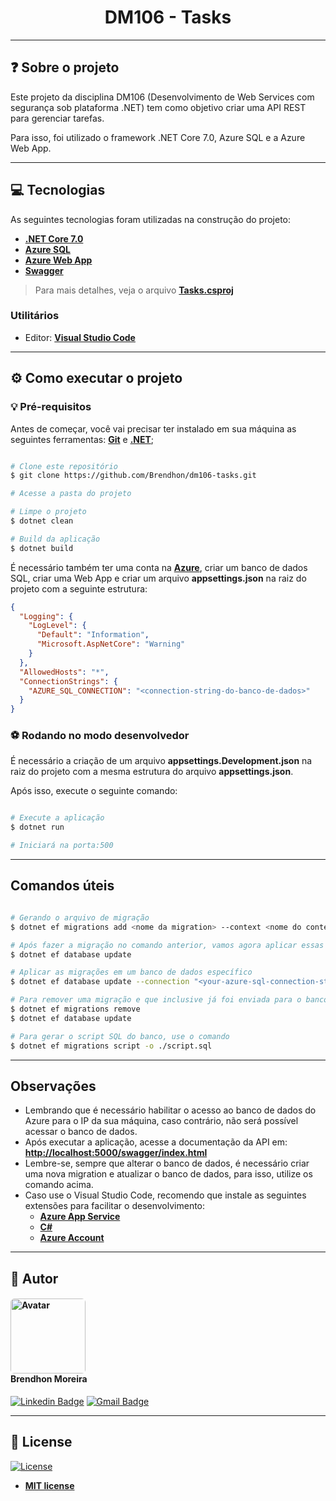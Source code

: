 <h1 align="center">DM106 - Tasks</h1>

---

## ❓ Sobre o projeto

Este projeto da disciplina DM106 (Desenvolvimento de Web Services com segurança sob plataforma .NET) tem como objetivo criar uma API REST para gerenciar tarefas.

Para isso, foi utilizado o framework .NET Core 7.0, Azure SQL e a Azure Web App.

---

## 💻 Tecnologias

As seguintes tecnologias foram utilizadas na construção do projeto:

 - **[.NET Core 7.0](https://dotnet.microsoft.com/download/dotnet/7.0)**
 - **[Azure SQL](https://azure.microsoft.com/pt-br/services/sql-database/)**
 - **[Azure Web App](https://azure.microsoft.com/pt-br/services/app-service/web/)**
 - **[Swagger](https://swagger.io/)**

> Para mais detalhes, veja o arquivo  **[Tasks.csproj](Tasks.csproj)**

### Utilitários
- Editor:  **[Visual Studio Code](https://code.visualstudio.com/)**

---
## ⚙️ Como executar o projeto

### 💡 Pré-requisitos

Antes de começar, você vai precisar ter instalado em sua máquina as seguintes ferramentas:
**[Git](https://git-scm.com)** e **[.NET](https://dotnet.microsoft.com/download/dotnet/7.0)**; 

```bash

# Clone este repositório
$ git clone https://github.com/Brendhon/dm106-tasks.git

# Acesse a pasta do projeto

# Limpe o projeto
$ dotnet clean

# Build da aplicação
$ dotnet build

```

É necessário também ter uma conta na **[Azure](https://azure.microsoft.com/pt-br/)**, criar um banco de dados SQL, criar uma Web App e criar um arquivo **appsettings.json** na raiz do projeto com a seguinte estrutura:

```json
{
  "Logging": {
    "LogLevel": {
      "Default": "Information",
      "Microsoft.AspNetCore": "Warning"
    }
  },
  "AllowedHosts": "*",
  "ConnectionStrings": {
    "AZURE_SQL_CONNECTION": "<connection-string-do-banco-de-dados>"
  }
}

```

### ⚽ Rodando no modo desenvolvedor

É necessário a criação de um arquivo **appsettings.Development.json** na raiz do projeto com a mesma estrutura do arquivo **appsettings.json**.

Após isso, execute o seguinte comando:

```bash

# Execute a aplicação
$ dotnet run

# Iniciará na porta:500

```

---

## Comandos úteis

```bash

# Gerando o arquivo de migração
$ dotnet ef migrations add <nome da migration> --context <nome do contexto>

# Após fazer a migração no comando anterior, vamos agora aplicar essas migrações no banco
$ dotnet ef database update

# Aplicar as migrações em um banco de dados específico
$ dotnet ef database update --connection "<your-azure-sql-connection-string>" --context TaskContext

# Para remover uma migração e que inclusive já foi enviada para o banco, use
$ dotnet ef migrations remove
$ dotnet ef database update

# Para gerar o script SQL do banco, use o comando
$ dotnet ef migrations script -o ./script.sql

```

---

## Observações

- Lembrando que é necessário habilitar o acesso ao banco de dados do Azure para o IP da sua máquina, caso contrário, não será possível acessar o banco de dados.
- Após executar a aplicação, acesse a documentação da API em: **[http://localhost:5000/swagger/index.html](http://localhost:5000/swagger/index.html)**
- Lembre-se, sempre que alterar o banco de dados, é necessário criar uma nova migration e atualizar o banco de dados, para isso, utilize os comando acima.
- Caso use o Visual Studio Code, recomendo que instale as seguintes extensões para facilitar o desenvolvimento:
  - **[Azure App Service](https://marketplace.visualstudio.com/items?itemName=ms-azuretools.vscode-azureappservice)**
  - **[C#](https://marketplace.visualstudio.com/items?itemName=ms-dotnettools.csharp)**
  - **[Azure Account](https://marketplace.visualstudio.com/items?itemName=ms-vscode.azure-account)**

---

## 👥 Autor
<h4 align="left">
<img style="border-radius: 5%; margin-right: 30px" src="https://avatars.githubusercontent.com/Brendhon" width="120px;" alt="Avatar"/><br>
Brendhon Moreira
</h4>


[![Linkedin Badge](https://img.shields.io/badge/-Brendhon-blue?style=flat-square&logo=Linkedin&logoColor=white&link=https://www.linkedin.com/in/brendhon-moreira)](https://www.linkedin.com/in/brendhon-moreira)
[![Gmail Badge](https://img.shields.io/badge/-brendhon.e.c.m@gmail.com-c14438?style=flat-square&logo=Gmail&logoColor=white&link=mailto:brendhon.e.c.m@gmail.com)](mailto:brendhon.e.c.m@gmail.com)

---
## 📝 License
[![License](https://img.shields.io/github/license/Brendhon/Pokedex?style=plastic)](http://badges.mit-license.org)

- **[MIT license](https://choosealicense.com/licenses/mit/)**
